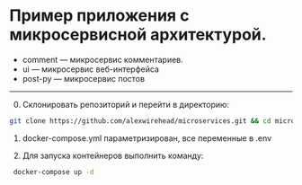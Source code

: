 # Пример приложения c микросервисной архитектурой.

* comment — микросервис комментариев.
* ui — микросервис веб-интерфейса
* post-py — микросервис постов
---
0. Склонировать репозиторий и перейти в директорию:
```bash
git clone https://github.com/alexwirehead/microservices.git && cd microservices
```
1. docker-compose.yml параметризирован, все переменные в .env 

2. Для запуска контейнеров выполнить команду:
```bash
 docker-compose up -d
```
